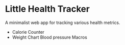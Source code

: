 # Little Health Tracker

A minimalist web app for tracking various health metrics.

* Calorie Counter
* Weight Chart
Blood pressure
Macros
